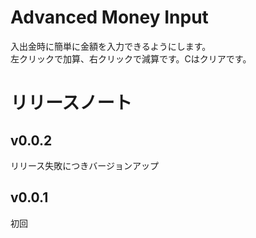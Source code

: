 # Advanced Money Input
入出金時に簡単に金額を入力できるようにします。  
左クリックで加算、右クリックで減算です。Cはクリアです。
# リリースノート
## v0.0.2
リリース失敗につきバージョンアップ
## v0.0.1
初回